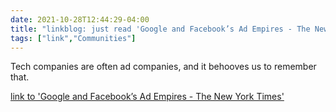 ```yaml
---
date: 2021-10-28T12:44:29-04:00
title: "linkblog: just read 'Google and Facebook’s Ad Empires - The New York Times'"
tags: ["link","Communities"]
---
```

Tech companies are often ad companies, and it behooves us to remember that.
 
[link to 'Google and Facebook’s Ad Empires - The New York Times'](https://www.nytimes.com/2021/10/28/technology/google-facebook-advertising.html)
